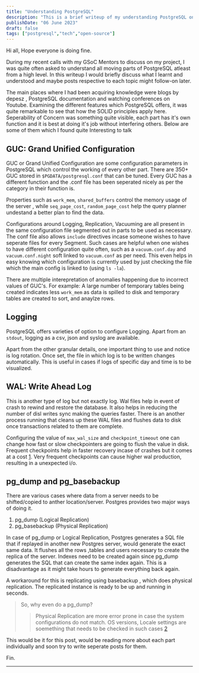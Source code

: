 ```yaml
---
title: "Understanding PostgreSQL"
description: "This is a brief writeup of my understanding PostgreSQL on a high level"
publishDate: "06 June 2023"
draft: false
tags: ["postgresql","tech","open-source"]
---
```


Hi all, Hope everyone is doing fine.

During my recent calls with my GSoC Mentors to discuss on my project, I was quite often asked to understand all moving parts of PostgreSQL atleast from a high level. In this writeup I would briefly discuss what I learnt and understood and maybe posts respective to each topic might follow-on later.

The main places where I had been acquiring knowledge were blogs by depesz , PostgreSQL documentation and watching conferences on Youtube. Examining the different features which PostgreSQL offers, it was quite remarkable to see that how the SOLID principles apply here. Seperability of Concern was something quite visible, each part has it's own function and it is best at doing it's job without interfering others. Below are some of them which I found quite Interesting to talk

## GUC: Grand Unified Configuration 

GUC or Grand Unified Configuration are some configuration parameters in PostgreSQL which control the working of every other part. There are 350+ GUC stored in `$PGDATA/postgresql.conf` that can be tuned. Every GUC has a different function and the .conf file has been seperated nicely as per the category in their function is.

Properties such as `work_mem`, `shared_buffers` control the memory usage of the server , while `seq_page_cost`, `random_page_cost` help the query planner undestand a better plan to find the data.

Configurations around Logging, Replication, Vacuuming are all present in the same configuration file segmented out in parts to be used as necessary. The conf file also allows `include` directives incase someone wishes to have seperate files for every Segment. Such cases are helpful when one wishes to have different configuration quite often, such as a `vacuum.conf.day` and `vacuum.conf.night` soft linked to `vacuum.conf` as per need. This even helps in easy knowing which configuration is currently used by just checking the file which the main config is linked to (using `ls -la`).  

There are multiple interepretation of anomalies happening due to incorrect values of GUC's. For example: A large number of temporary tables being created indicates less `work_mem` as data is spilled to disk and temporary tables are created to sort, and anaylze rows.

## Logging

PostgreSQL offers varieties of option to configure Logging. Apart from an `stdout`,  logging as a csv, json and syslog are available. 

Apart from the other granular details, one important thing to use and notice is log rotation. Once set, the file in which log is to be written changes automatically. This is useful in cases if logs of specific day and time is to be visualized. 

## WAL: Write Ahead Log

This is another type of log but not exactly log. Wal files help in event of crash to rewind and restore the database. It also helps in reducing the number of disl writes sync making the queries faster. There is an another process running that cleans up these WAL files and flushes data to disk once transactions related to them are complete.

Configuring the value of `max_wal_size` and `checkpoint_timeout` one can change how fast or slow checkpointers are going to flush the value in disk. Frequent checkpoints help in faster recovery incase of crashes but it comes at a cost [1]. Very frequent checkpoints can cause higher wal production, resulting in a unexpected i/o.

## pg_dump and pg_basebackup

There are various cases where data from a server needs to be shifted/copied to anther location/server. Postgres provides two major ways of doing it.
1. pg_dump (Logical Replication)
2. pg_basebackup (Physical Replication)

In case of pg_dump or Logical Replication, Postgres generates a SQL file that if replayed in another new Postgres server, would generate the exact same data. It flushes all the rows ,tables and users necessary to create the replica of the server. Indexes need to be created again since pg_dump generates the SQL that can create the same index again. This is a disadvantage as it might take hours to generate everything back again.

A workaround for this is replicating using basebackup , which does physical replication. The replicated instance is ready to be up and running in seconds.

> So, why even do a pg_dump? <br/>
> >Physical Replication are more error prone in case the system configurations do not match. OS versions, Locale settings are soemething that needs to be checked in such cases [2]


This would be it for this post, would be reading more about each part individually and soon try to write seperate posts for them.

Fin.

---

[1]: https://www.postgresql.org/docs/current/wal-configuration.html#:~:text=Reducing%20checkpoint_timeout%20and,disk%20I/O.pg
[2]: https://wiki.postgresql.org/wiki/Locale_data_changes